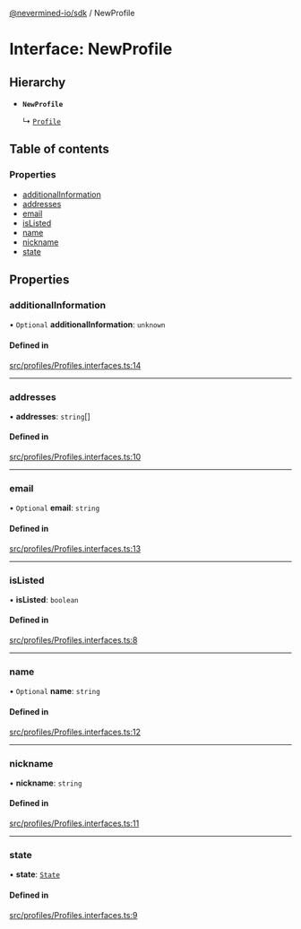 [@nevermined-io/sdk](../code-reference.md) / NewProfile

# Interface: NewProfile

## Hierarchy

- **`NewProfile`**

  ↳ [`Profile`](Profile.md)

## Table of contents

### Properties

- [additionalInformation](NewProfile.md#additionalinformation)
- [addresses](NewProfile.md#addresses)
- [email](NewProfile.md#email)
- [isListed](NewProfile.md#islisted)
- [name](NewProfile.md#name)
- [nickname](NewProfile.md#nickname)
- [state](NewProfile.md#state)

## Properties

### additionalInformation

• `Optional` **additionalInformation**: `unknown`

#### Defined in

[src/profiles/Profiles.interfaces.ts:14](https://github.com/nevermined-io/sdk-js/blob/55f88d2/src/profiles/Profiles.interfaces.ts#L14)

---

### addresses

• **addresses**: `string`[]

#### Defined in

[src/profiles/Profiles.interfaces.ts:10](https://github.com/nevermined-io/sdk-js/blob/55f88d2/src/profiles/Profiles.interfaces.ts#L10)

---

### email

• `Optional` **email**: `string`

#### Defined in

[src/profiles/Profiles.interfaces.ts:13](https://github.com/nevermined-io/sdk-js/blob/55f88d2/src/profiles/Profiles.interfaces.ts#L13)

---

### isListed

• **isListed**: `boolean`

#### Defined in

[src/profiles/Profiles.interfaces.ts:8](https://github.com/nevermined-io/sdk-js/blob/55f88d2/src/profiles/Profiles.interfaces.ts#L8)

---

### name

• `Optional` **name**: `string`

#### Defined in

[src/profiles/Profiles.interfaces.ts:12](https://github.com/nevermined-io/sdk-js/blob/55f88d2/src/profiles/Profiles.interfaces.ts#L12)

---

### nickname

• **nickname**: `string`

#### Defined in

[src/profiles/Profiles.interfaces.ts:11](https://github.com/nevermined-io/sdk-js/blob/55f88d2/src/profiles/Profiles.interfaces.ts#L11)

---

### state

• **state**: [`State`](../enums/State.md)

#### Defined in

[src/profiles/Profiles.interfaces.ts:9](https://github.com/nevermined-io/sdk-js/blob/55f88d2/src/profiles/Profiles.interfaces.ts#L9)
